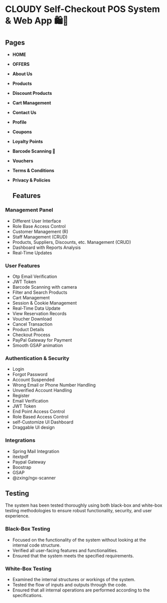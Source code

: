 # CLOUDY Self-Checkout POS System & Web App 🛍️🛒

## Pages

- **HOME**
- **OFFERS**
- **About Us**
- **Products**
- **Discount Products**
- **Cart Management**
- **Contact Us**
- **Profile**
- **Coupons**
- **Loyalty Points**
- **Barcode Scanning 🤳**
- **Vouchers**
- **Terms & Conditions**
- **Privacy & Policies**

  ## Features

### Management Panel

- Different User Interface
- Role Base Access Control
- Customer Management (R)
- Staff Management (CRUD)
- Products, Suppliers, Discounts, etc. Management (CRUD)
- Dashboard with Reports Analysis
- Real-Time Updates

### User Features

- Otp Email Verification 
- JWT Token
- Barcode Scanning with camera
- Filter and Search Products
- Cart Management
- Session & Cookie Management
- Real-Time Data Update
- View Reservation Records
- Voucher Download
- Cancel Transaction
- Product Details
- Checkout Process
- PayPal Gateway for Payment
- Smooth GSAP animation

### Authentication & Security

- Login
- Forgot Password
- Account Suspended
- Wrong Email or Phone Number Handling
- Unverified Account Handling
- Register
- Email Verification
- JWT Token
- End Point Access Control
- Role Based Access Control
- self-Customize UI Dashboard
- Draggable UI design


### Integrations

- Spring Mail Integration
- itextpdf
- Paypal Gateway
- Boostrap
- GSAP
- @zxing/ngx-scanner

## Testing

The system has been tested thoroughly using both black-box and white-box testing methodologies to ensure robust functionality, security, and user experience. 

### Black-Box Testing

- Focused on the functionality of the system without looking at the internal code structure.
- Verified all user-facing features and functionalities.
- Ensured that the system meets the specified requirements.

### White-Box Testing

- Examined the internal structures or workings of the system.
- Tested the flow of inputs and outputs through the code.
- Ensured that all internal operations are performed according to the specifications.
